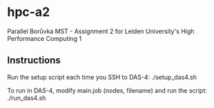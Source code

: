 # hpc-a2
Parallel Borůvka MST - Assignment 2 for Leiden University's High Performance Computing 1

## Instructions

Run the setup script each time you SSH to DAS-4:
./setup_das4.sh

To run in DAS-4, modify main.job (nodes, filename) and run the script:
./run_das4.sh